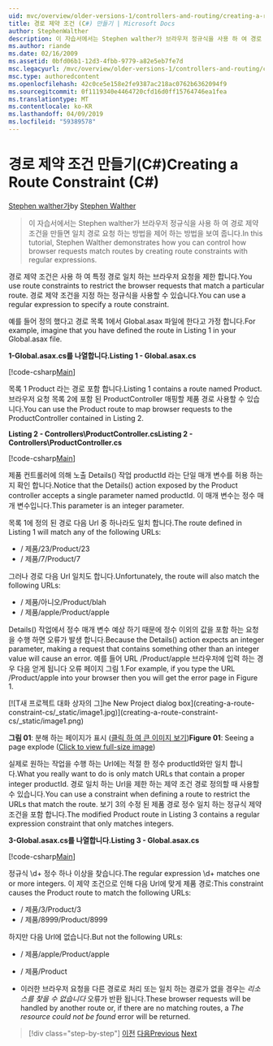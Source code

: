 ```yaml
---
uid: mvc/overview/older-versions-1/controllers-and-routing/creating-a-route-constraint-cs
title: 경로 제약 조건 (C#) 만들기 | Microsoft Docs
author: StephenWalther
description: 이 자습서에서는 Stephen walther가 브라우저 정규식을 사용 하 여 경로 제약 조건을 만들면 일치 경로 요청 하는 방법을 제어 하는 방법을 보여 줍니다.
ms.author: riande
ms.date: 02/16/2009
ms.assetid: 0bfd06b1-12d3-4fbb-9779-a82e5eb7fe7d
msc.legacyurl: /mvc/overview/older-versions-1/controllers-and-routing/creating-a-route-constraint-cs
msc.type: authoredcontent
ms.openlocfilehash: 42c0ce5e158e2fe9387ac218ac0762b6362094f9
ms.sourcegitcommit: 0f1119340e4464720cfd16d0ff15764746ea1fea
ms.translationtype: MT
ms.contentlocale: ko-KR
ms.lasthandoff: 04/09/2019
ms.locfileid: "59389578"
---
```

# <a name="creating-a-route-constraint-c"></a><span data-ttu-id="7dc72-103">경로 제약 조건 만들기(C#)</span><span class="sxs-lookup"><span data-stu-id="7dc72-103">Creating a Route Constraint (C#)</span></span>

<span data-ttu-id="7dc72-104">[Stephen walther가](https://github.com/StephenWalther)</span><span class="sxs-lookup"><span data-stu-id="7dc72-104">by [Stephen Walther](https://github.com/StephenWalther)</span></span>

> <span data-ttu-id="7dc72-105">이 자습서에서는 Stephen walther가 브라우저 정규식을 사용 하 여 경로 제약 조건을 만들면 일치 경로 요청 하는 방법을 제어 하는 방법을 보여 줍니다.</span><span class="sxs-lookup"><span data-stu-id="7dc72-105">In this tutorial, Stephen Walther demonstrates how you can control how browser requests match routes by creating route constraints with regular expressions.</span></span>


<span data-ttu-id="7dc72-106">경로 제약 조건은 사용 하 여 특정 경로 일치 하는 브라우저 요청을 제한 합니다.</span><span class="sxs-lookup"><span data-stu-id="7dc72-106">You use route constraints to restrict the browser requests that match a particular route.</span></span> <span data-ttu-id="7dc72-107">경로 제약 조건을 지정 하는 정규식을 사용할 수 있습니다.</span><span class="sxs-lookup"><span data-stu-id="7dc72-107">You can use a regular expression to specify a route constraint.</span></span>

<span data-ttu-id="7dc72-108">예를 들어 정의 했다고 경로 목록 1에서 Global.asax 파일에 한다고 가정 합니다.</span><span class="sxs-lookup"><span data-stu-id="7dc72-108">For example, imagine that you have defined the route in Listing 1 in your Global.asax file.</span></span>

**<span data-ttu-id="7dc72-109">1-Global.asax.cs를 나열합니다.</span><span class="sxs-lookup"><span data-stu-id="7dc72-109">Listing 1 - Global.asax.cs</span></span>**

[!code-csharp[Main](creating-a-route-constraint-cs/samples/sample1.cs)]

<span data-ttu-id="7dc72-110">목록 1 Product 라는 경로 포함 합니다.</span><span class="sxs-lookup"><span data-stu-id="7dc72-110">Listing 1 contains a route named Product.</span></span> <span data-ttu-id="7dc72-111">브라우저 요청 목록 2에 포함 된 ProductController 매핑할 제품 경로 사용할 수 있습니다.</span><span class="sxs-lookup"><span data-stu-id="7dc72-111">You can use the Product route to map browser requests to the ProductController contained in Listing 2.</span></span>

**<span data-ttu-id="7dc72-112">Listing 2 - Controllers\ProductController.cs</span><span class="sxs-lookup"><span data-stu-id="7dc72-112">Listing 2 - Controllers\ProductController.cs</span></span>**

[!code-csharp[Main](creating-a-route-constraint-cs/samples/sample2.cs)]

<span data-ttu-id="7dc72-113">제품 컨트롤러에 의해 노출 Details() 작업 productId 라는 단일 매개 변수를 허용 하는지 확인 합니다.</span><span class="sxs-lookup"><span data-stu-id="7dc72-113">Notice that the Details() action exposed by the Product controller accepts a single parameter named productId.</span></span> <span data-ttu-id="7dc72-114">이 매개 변수는 정수 매개 변수입니다.</span><span class="sxs-lookup"><span data-stu-id="7dc72-114">This parameter is an integer parameter.</span></span>

<span data-ttu-id="7dc72-115">목록 1에 정의 된 경로 다음 Url 중 하나라도 일치 합니다.</span><span class="sxs-lookup"><span data-stu-id="7dc72-115">The route defined in Listing 1 will match any of the following URLs:</span></span>

- <span data-ttu-id="7dc72-116">/ 제품/23</span><span class="sxs-lookup"><span data-stu-id="7dc72-116">/Product/23</span></span>
- <span data-ttu-id="7dc72-117">/ 제품/7</span><span class="sxs-lookup"><span data-stu-id="7dc72-117">/Product/7</span></span>

<span data-ttu-id="7dc72-118">그러나 경로 다음 Url 일치도 합니다.</span><span class="sxs-lookup"><span data-stu-id="7dc72-118">Unfortunately, the route will also match the following URLs:</span></span>

- <span data-ttu-id="7dc72-119">/ 제품/아니오</span><span class="sxs-lookup"><span data-stu-id="7dc72-119">/Product/blah</span></span>
- <span data-ttu-id="7dc72-120">/ 제품/apple</span><span class="sxs-lookup"><span data-stu-id="7dc72-120">/Product/apple</span></span>

<span data-ttu-id="7dc72-121">Details() 작업에서 정수 매개 변수 예상 하기 때문에 정수 이외의 값을 포함 하는 요청을 수행 하면 오류가 발생 합니다.</span><span class="sxs-lookup"><span data-stu-id="7dc72-121">Because the Details() action expects an integer parameter, making a request that contains something other than an integer value will cause an error.</span></span> <span data-ttu-id="7dc72-122">예를 들어 URL /Product/apple 브라우저에 입력 하는 경우 다음 얻게 됩니다 오류 페이지 그림 1.</span><span class="sxs-lookup"><span data-stu-id="7dc72-122">For example, if you type the URL /Product/apple into your browser then you will get the error page in Figure 1.</span></span>


[![T<span data-ttu-id="7dc72-123">새 프로젝트 대화 상자의 그]</span><span class="sxs-lookup"><span data-stu-id="7dc72-123">he New Project dialog box]</span></span>(creating-a-route-constraint-cs/_static/image1.jpg)](creating-a-route-constraint-cs/_static/image1.png)

<span data-ttu-id="7dc72-124">**그림 01**: 분해 하는 페이지가 표시 ([클릭 하 여 큰 이미지 보기](creating-a-route-constraint-cs/_static/image2.png))</span><span class="sxs-lookup"><span data-stu-id="7dc72-124">**Figure 01**: Seeing a page explode ([Click to view full-size image](creating-a-route-constraint-cs/_static/image2.png))</span></span>


<span data-ttu-id="7dc72-125">실제로 원하는 작업을 수행 하는 Url에는 적절 한 정수 productId와만 일치 합니다.</span><span class="sxs-lookup"><span data-stu-id="7dc72-125">What you really want to do is only match URLs that contain a proper integer productId.</span></span> <span data-ttu-id="7dc72-126">경로 일치 하는 Url을 제한 하는 제약 조건 경로 정의할 때 사용할 수 있습니다.</span><span class="sxs-lookup"><span data-stu-id="7dc72-126">You can use a constraint when defining a route to restrict the URLs that match the route.</span></span> <span data-ttu-id="7dc72-127">보기 3의 수정 된 제품 경로 정수 일치 하는 정규식 제약 조건을 포함 합니다.</span><span class="sxs-lookup"><span data-stu-id="7dc72-127">The modified Product route in Listing 3 contains a regular expression constraint that only matches integers.</span></span>

**<span data-ttu-id="7dc72-128">3-Global.asax.cs를 나열합니다.</span><span class="sxs-lookup"><span data-stu-id="7dc72-128">Listing 3 - Global.asax.cs</span></span>**

[!code-csharp[Main](creating-a-route-constraint-cs/samples/sample3.cs)]

<span data-ttu-id="7dc72-129">정규식 \d+ 정수 하나 이상을 찾습니다.</span><span class="sxs-lookup"><span data-stu-id="7dc72-129">The regular expression \d+ matches one or more integers.</span></span> <span data-ttu-id="7dc72-130">이 제약 조건으로 인해 다음 Url에 맞게 제품 경로:</span><span class="sxs-lookup"><span data-stu-id="7dc72-130">This constraint causes the Product route to match the following URLs:</span></span>

- <span data-ttu-id="7dc72-131">/ 제품/3</span><span class="sxs-lookup"><span data-stu-id="7dc72-131">/Product/3</span></span>
- <span data-ttu-id="7dc72-132">/ 제품/8999</span><span class="sxs-lookup"><span data-stu-id="7dc72-132">/Product/8999</span></span>

<span data-ttu-id="7dc72-133">하지만 다음 Url에 없습니다.</span><span class="sxs-lookup"><span data-stu-id="7dc72-133">But not the following URLs:</span></span>

- <span data-ttu-id="7dc72-134">/ 제품/apple</span><span class="sxs-lookup"><span data-stu-id="7dc72-134">/Product/apple</span></span>
- <span data-ttu-id="7dc72-135">/ 제품</span><span class="sxs-lookup"><span data-stu-id="7dc72-135">/Product</span></span>

- <span data-ttu-id="7dc72-136">이러한 브라우저 요청을 다른 경로로 처리 또는 일치 하는 경로가 없을 경우는 *리소스를 찾을 수 없습니다* 오류가 반환 됩니다.</span><span class="sxs-lookup"><span data-stu-id="7dc72-136">These browser requests will be handled by another route or, if there are no matching routes, a *The resource could not be found* error will be returned.</span></span>

> [!div class="step-by-step"]
> <span data-ttu-id="7dc72-137">[이전](creating-custom-routes-cs.md)
> [다음](creating-a-custom-route-constraint-cs.md)</span><span class="sxs-lookup"><span data-stu-id="7dc72-137">[Previous](creating-custom-routes-cs.md)
[Next](creating-a-custom-route-constraint-cs.md)</span></span>
